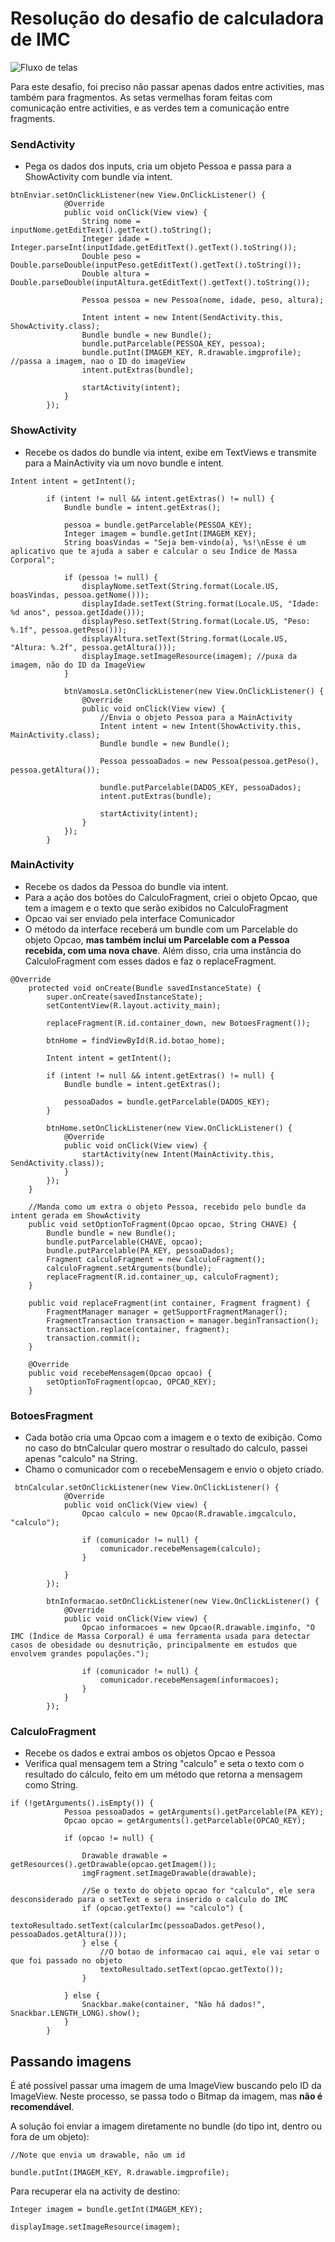 # Resolução do desafio de calculadora de IMC

![Fluxo de telas](fluxo.png)

Para este desafio, foi preciso não passar apenas dados entre activities, mas também para fragmentos. As setas vermelhas foram feitas com comunicação entre activities, e as verdes tem a comunicação entre fragments.

### SendActivity
- Pega os dados dos inputs, cria um objeto Pessoa e passa para a ShowActivity com bundle via intent.

```
btnEnviar.setOnClickListener(new View.OnClickListener() {
            @Override
            public void onClick(View view) {
                String nome = inputNome.getEditText().getText().toString();
                Integer idade = Integer.parseInt(inputIdade.getEditText().getText().toString());
                Double peso = Double.parseDouble(inputPeso.getEditText().getText().toString());
                Double altura = Double.parseDouble(inputAltura.getEditText().getText().toString());

                Pessoa pessoa = new Pessoa(nome, idade, peso, altura);

                Intent intent = new Intent(SendActivity.this, ShowActivity.class);
                Bundle bundle = new Bundle();
                bundle.putParcelable(PESSOA_KEY, pessoa);
                bundle.putInt(IMAGEM_KEY, R.drawable.imgprofile); //passa a imagem, nao o ID do imageView
                intent.putExtras(bundle);

                startActivity(intent);
            }
        });
```

### ShowActivity
- Recebe os dados do bundle via intent, exibe em TextViews e transmite para a MainActivity via um novo bundle e intent.

```
Intent intent = getIntent();

        if (intent != null && intent.getExtras() != null) {
            Bundle bundle = intent.getExtras();

            pessoa = bundle.getParcelable(PESSOA_KEY);
            Integer imagem = bundle.getInt(IMAGEM_KEY);
            String boasVindas = "Seja bem-vindo(a), %s!\nEsse é um aplicativo que te ajuda a saber e calcular o seu Índice de Massa Corporal";

            if (pessoa != null) {
                displayNome.setText(String.format(Locale.US, boasVindas, pessoa.getNome()));
                displayIdade.setText(String.format(Locale.US, "Idade: %d anos", pessoa.getIdade()));
                displayPeso.setText(String.format(Locale.US, "Peso: %.1f", pessoa.getPeso()));
                displayAltura.setText(String.format(Locale.US, "Altura: %.2f", pessoa.getAltura()));
                displayImage.setImageResource(imagem); //puxa da imagem, não do ID da ImageView
            }

            btnVamosLa.setOnClickListener(new View.OnClickListener() {
                @Override
                public void onClick(View view) {
                    //Envia o objeto Pessoa para a MainActivity
                    Intent intent = new Intent(ShowActivity.this, MainActivity.class);
                    Bundle bundle = new Bundle();

                    Pessoa pessoaDados = new Pessoa(pessoa.getPeso(), pessoa.getAltura());

                    bundle.putParcelable(DADOS_KEY, pessoaDados);
                    intent.putExtras(bundle);

                    startActivity(intent);
                }
            });
        }
```

### MainActivity
- Recebe os dados da Pessoa do bundle via intent.
- Para a ação dos botões do CalculoFragment, criei o objeto Opcao, que tem a imagem e o texto que serão exibidos no CalculoFragment
- Opcao vai ser enviado pela interface Comunicador
- O método da interface receberá um bundle com um Parcelable do objeto Opcao, **mas também inclui um Parcelable com a Pessoa recebida, com uma nova chave**. Além disso, cria uma instância do CalculoFragment com esses dados e faz o replaceFragment.

```
@Override
    protected void onCreate(Bundle savedInstanceState) {
        super.onCreate(savedInstanceState);
        setContentView(R.layout.activity_main);

        replaceFragment(R.id.container_down, new BotoesFragment());

        btnHome = findViewById(R.id.botao_home);

        Intent intent = getIntent();

        if (intent != null && intent.getExtras() != null) {
            Bundle bundle = intent.getExtras();

            pessoaDados = bundle.getParcelable(DADOS_KEY);
        }

        btnHome.setOnClickListener(new View.OnClickListener() {
            @Override
            public void onClick(View view) {
                startActivity(new Intent(MainActivity.this, SendActivity.class));
            }
        });
    }

    //Manda como um extra o objeto Pessoa, recebido pelo bundle da intent gerada em ShowActivity
    public void setOptionToFragment(Opcao opcao, String CHAVE) {
        Bundle bundle = new Bundle();
        bundle.putParcelable(CHAVE, opcao);
        bundle.putParcelable(PA_KEY, pessoaDados);
        Fragment calculoFragment = new CalculoFragment();
        calculoFragment.setArguments(bundle);
        replaceFragment(R.id.container_up, calculoFragment);
    }

    public void replaceFragment(int container, Fragment fragment) {
        FragmentManager manager = getSupportFragmentManager();
        FragmentTransaction transaction = manager.beginTransaction();
        transaction.replace(container, fragment);
        transaction.commit();
    }

    @Override
    public void recebeMensagem(Opcao opcao) {
        setOptionToFragment(opcao, OPCAO_KEY);
    }
```

### BotoesFragment
- Cada botão cria uma Opcao com a imagem e o texto de exibição. Como no caso do btnCalcular quero mostrar o resultado do calculo, passei apenas "calculo" na String.
- Chamo o comunicador com o recebeMensagem e envio o objeto criado.

```
 btnCalcular.setOnClickListener(new View.OnClickListener() {
            @Override
            public void onClick(View view) {
                Opcao calculo = new Opcao(R.drawable.imgcalculo, "calculo");

                if (comunicador != null) {
                    comunicador.recebeMensagem(calculo);
                }

            }
        });

        btnInformacao.setOnClickListener(new View.OnClickListener() {
            @Override
            public void onClick(View view) {
                Opcao informacoes = new Opcao(R.drawable.imginfo, "O IMC (Índice de Massa Corporal) é uma ferramenta usada para detectar casos de obesidade ou desnutrição, principalmente em estudos que envolvem grandes populações.");

                if (comunicador != null) {
                    comunicador.recebeMensagem(informacoes);
                }
            }
        });
```

### CalculoFragment

- Recebe os dados e extrai ambos os objetos Opcao e Pessoa
- Verifica qual mensagem tem a String "calculo" e seta o texto com o resultado do cálculo, feito em um método que retorna a mensagem como String.

```
if (!getArguments().isEmpty()) {
            Pessoa pessoaDados = getArguments().getParcelable(PA_KEY);
            Opcao opcao = getArguments().getParcelable(OPCAO_KEY);

            if (opcao != null) {

                Drawable drawable = getResources().getDrawable(opcao.getImagem());
                imgFragment.setImageDrawable(drawable);

                //Se o texto do objeto opcao for "calculo", ele sera desconsiderado para o setText e sera inserido o calculo do IMC
                if (opcao.getTexto() == "calculo") {
                    textoResultado.setText(calcularImc(pessoaDados.getPeso(), pessoaDados.getAltura()));
                } else {
                    //O botao de informacao cai aqui, ele vai setar o que foi passado no objeto
                    textoResultado.setText(opcao.getTexto());
                }

            } else {
                Snackbar.make(container, "Não há dados!", Snackbar.LENGTH_LONG).show();
            }
        }
```


## Passando imagens

É até possível passar uma imagem de uma ImageView buscando pelo ID da ImageView. Neste processo, se passa todo o Bitmap da imagem, mas **não é recomendável**.

A solução foi enviar a imagem diretamente no bundle (do tipo int, dentro ou fora de um objeto):

```
//Note que envia um drawable, não um id

bundle.putInt(IMAGEM_KEY, R.drawable.imgprofile); 
```

Para recuperar ela na activity de destino:

```
Integer imagem = bundle.getInt(IMAGEM_KEY);

displayImage.setImageResource(imagem);
```

